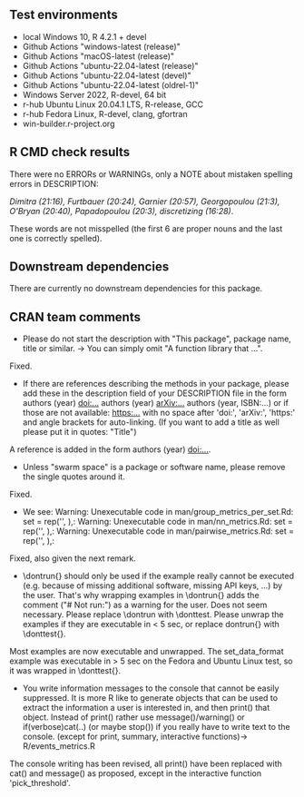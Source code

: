 ## Test environments

* local Windows 10, R 4.2.1 + devel
* Github Actions "windows-latest (release)"
* Github Actions "macOS-latest (release)"
* Github Actions "ubuntu-22.04-latest (release)"
* Github Actions "ubuntu-22.04-latest (devel)"
* Github Actions "ubuntu-22.04-latest (oldrel-1)"
* Windows Server 2022, R-devel, 64 bit
* r-hub Ubuntu Linux 20.04.1 LTS, R-release, GCC
* r-hub Fedora Linux, R-devel, clang, gfortran
* win-builder.r-project.org

## R CMD check results

There were no ERRORs or WARNINGs, only a NOTE about mistaken spelling errors in DESCRIPTION: 

_Dimitra (21:16), Furtbauer (20:24), Garnier (20:57), Georgopoulou (21:3), O'Bryan (20:40), Papadopoulou (20:3), discretizing (16:28)_. 

These words are not misspelled (the first 6 are proper nouns and the last one is correctly spelled).


## Downstream dependencies

There are currently no downstream dependencies for this package.

## CRAN team comments

* Please do not start the description with "This package", package name,
title or similar. -> You can simply omit "A function library that ...".

Fixed.

*  If there are references describing the methods in your package, please
add these in the description field of your DESCRIPTION file in the form
authors (year) <doi:...>
authors (year) <arXiv:...>
authors (year, ISBN:...)
or if those are not available: <https:...>
with no space after 'doi:', 'arXiv:', 'https:' and angle brackets for
auto-linking. (If you want to add a title as well please put it in
quotes: "Title")

A reference is added in the form authors (year) <doi:...>.

* Unless "swarm space" is a package or software name, please remove the
single quotes around it.

Fixed.

* We see:
Warning: Unexecutable code in man/group_metrics_per_set.Rd:
   set = rep('', ),:
Warning: Unexecutable code in man/nn_metrics.Rd:
   set = rep('', ),:
Warning: Unexecutable code in man/pairwise_metrics.Rd:
   set = rep('', ),:

Fixed, also given the next remark.

* \dontrun{} should only be used if the example really cannot be executed
(e.g. because of missing additional software, missing API keys, ...) by
the user. That's why wrapping examples in \dontrun{} adds the comment
("# Not run:") as a warning for the user. Does not seem necessary. 
Please replace \dontrun with \donttest. Please unwrap the examples if they are executable in < 5 sec, or replace
dontrun{} with \donttest{}.

Most examples are now executable and unwrapped. The set_data_format example was executable in > 5 sec on the Fedora and Ubuntu Linux test, so it was wrapped in \donttest{}.

* You write information messages to the console that cannot be easily
suppressed. 
It is more R like to generate objects that can be used to extract the
information a user is interested in, and then print() that object.
Instead of print() rather use message()/warning() or if(verbose)cat(..)
(or maybe stop()) if you really have to write text to the console.
(except for print, summary, interactive functions)-> R/events_metrics.R

The console writing has been revised, all print() have been replaced with cat() and message() as proposed, except in the interactive function 'pick_threshold'. 